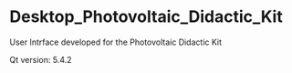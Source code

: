 # Desktop_Photovoltaic_Didactic_Kit

User Intrface developed for the Photovoltaic Didactic Kit

Qt version: 5.4.2
